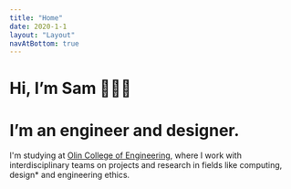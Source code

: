 ```yaml
---
title: "Home"
date: 2020-1-1
layout: "Layout"
navAtBottom: true
---
```


# Hi, I’m Sam 👩🏻‍💻
# I’m an engineer and designer.

I'm studying at <a href="https://www.olin.edu">Olin College of Engineering</a>, where I work with interdisciplinary teams on projects and research in fields like computing, design* and engineering ethics.